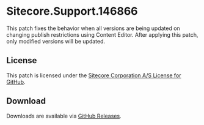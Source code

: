 # Sitecore.Support.146866
This patch fixes the behavior when all versions are being updated on changing publish restrictions using Content Editor.
After applying this patch, only modified versions will be updated.
## License  
This patch is licensed under the [Sitecore Corporation A/S License for GitHub](https://github.com/sitecoresupport/Sitecore.Support.146866/blob/master/LICENSE).  

## Download  
Downloads are available via [GitHub Releases](https://github.com/sitecoresupport/Sitecore.Support.146866/releases).  

